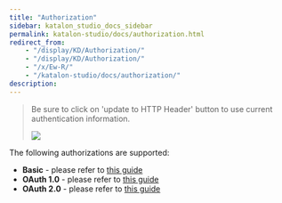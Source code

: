 ```yaml
---
title: "Authorization" 
sidebar: katalon_studio_docs_sidebar
permalink: katalon-studio/docs/authorization.html 
redirect_from:
    - "/display/KD/Authorization/"
    - "/display/KD/Authorization/"
    - "/x/Ew-R/"
    - "/katalon-studio/docs/authorization/"
description: 
---
```

> Be sure to click on 'update to HTTP Header' button to use current authentication information.
> 
> ![](../../images/katalon-studio/docs/copy-of-authorization/image2018-8-8-113A243A47.png)

  
The following authorizations are supported:

*   **Basic** - please refer to [this guide]("/katalon-studio/docs/authorization-basic/")
*   **OAuth 1.0** - please refer to [this guide]("/katalon-studio/docs/authorization-oauth1/")
*   **OAuth 2.0** - please refer to [this guide]("/katalon-studio/docs/authorization-oauth2/")

